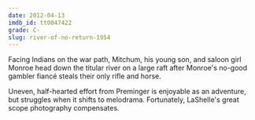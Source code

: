 ```yaml
---
date: 2012-04-13
imdb_id: tt0047422
grade: C-
slug: river-of-no-return-1954
---
```


Facing Indians on the war path, Mitchum, his young son, and saloon girl Monroe head down the titular river on a large raft after Monroe's no-good gambler fiancé steals their only rifle and horse.

Uneven, half-hearted effort from Preminger is enjoyable as an adventure, but struggles when it shifts to melodrama. Fortunately, LaShelle's great scope photography compensates.
